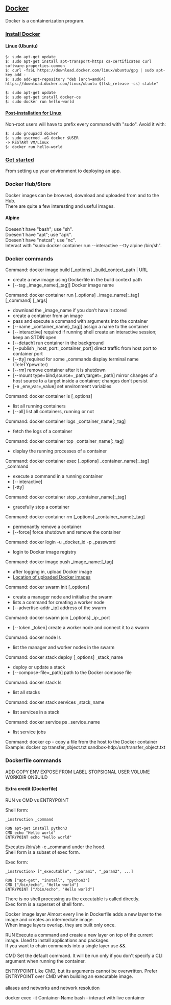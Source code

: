 ## [Docker](https://www.docker.com/resources/what-container)

Docker is a containerization program.

### [Install Docker](https://docs.docker.com/install/)

#### Linux (Ubuntu)

```
$: sudo apt-get update
$: sudo apt-get install apt-transport-https ca-certificates curl software-properties-common
$: curl -fsSL https://download.docker.com/linux/ubuntu/gpg | sudo apt-key add -
$: sudo add-apt-repository "deb [arch=amd64] https://download.docker.com/linux/ubuntu $(lsb_release -cs) stable"
```

```
$: sudo apt-get update
$: sudo apt-get install docker-ce
$: sudo docker run hello-world
```

#### [Post-installation for Linux](https://docs.docker.com/install/linux/linux-postinstall/)

Non-root users will have to prefix every command with "sudo". Avoid it with:
```
$: sudo groupadd docker
$: sudo usermod -aG docker $USER
-> RESTART VM/Linux
$: docker run hello-world
```

### [Get started](https://docs.docker.com/get-started/)

From setting up your environment to deploying an app.

### Docker Hub/Store

Docker images can be browsed, download and uploaded from and to the Hub.  
There are quite a few interesting and useful images.  

#### Alpine 

Doesen't have "bash"; use "sh".  
Doesen't have "apt"; use "apk".  
Doesen't have "netcat"; use "nc".  
Interact with "sudo docker container run --interactive --tty alpine /bin/sh".  

### Docker commands

Command: docker image build [_options] _build_context_path | URL
* create a new image using Dockerfile in the build context path
* [--tag _image_name:[_tag]] Docker image name

Command: docker container run [_options] _image_name[:_tag] [_command] [_args]
* download the _image_name if you don't have it stored
* create a container from an image
* pass and execute a command with arguments into the container
* [--name _container_name[:_tag]]               assign a name to the container
* [--interactive] required if running shell     create an interactive session; keep an STDIN open
* [--detach]                                    run container in the background
* [--publish _host_port:_container_port]        direct traffic from host port to container port 
* [--tty] required for some _commands           display terminal name (TeleTYpewriter)
* [--rm]                                        remove container after it is shutdown
* [--mount type=bind,source=_path,target=_path] mirror changes of a host source to a target inside a container; changes don't persist
* [-e _env_var=_value]                          set environment variables

Command: docker container ls [_options]
* list all running containers
* [--all] list all containers, running or not

Command: docker container logs _container_name[:_tag]
* fetch the logs of a container

Command: docker container top _container_name[:_tag]
* display the running processes of a container

Command: docker container exec [_options] _container_name[:_tag] _command
* execute a command in a running container
* [--interactive]
* [-tty]

Command: docker container stop _container_name[:_tag]
* gracefully stop a container

Command: docker container rm [_options] _container_name[:_tag]
* permenantly remove a container
* [--force] force shutdown and remove the container

Command: docker login -u _docker_id -p _password
* login to Docker image registry

Command: docker image push _image_name:[_tag]
* after logging in, upload Docker image
* [Location of uploaded Docker images](https://hub.docker.com/r/_docker_id/)



Command: docker swarm init [_options]
* create a manager node and initialise the swarm
* lists a command for creating a worker node
* [--advertise-addr _ip] address of the swarm 

Command: docker swarm join [_options] _ip:_port
* [--token _token] create a worker node and connect it to a swarm

Command: docker node ls
* list the manager and worker nodes in the swarm

Command: docker stack deploy [_options] _stack_name
* deploy or update a stack
* [--compose-file=_path] path to the Docker compose file

Command: docker stack ls
* list all stacks

Command: docker stack services _stack_name
* list services in a stack

Command: docker service ps _service_name
* list service jobs

Command: docker cp - copy a file from the host to the Docker container
Example: docker cp transfer_object.txt sandbox-hdp:/usr/transfer_object.txt

### Dockerfile commands

ADD
COPY
ENV
EXPOSE
FROM
LABEL
STOPSIGNAL
USER
VOLUME
WORKDIR
ONBUILD




#### Extra credit (Dockerfile)

RUN vs CMD vs ENTRYPOINT

Shell form:  
```
_instruction _command

RUN apt-get install python3
CMD echo "Hello world"
ENTRYPOINT echo "Hello world"
```
Executes /bin/sh -c _command under the hood.  
Shell form is a subset of exec form.  

Exec form:
```
_instruction> ["_executable", "_param1", "_param2", ...]

RUN ["apt-get", "install", "python3"]
CMD ["/bin/echo", "Hello world"]
ENTRYPOINT ["/bin/echo", "Hello world"]
```
There is no shell processing as the executable is called directly.  
Exec form is a superset of shell form.  

Docker image layer
Almost every line in Dockerfile adds a new layer to the image and creates an intermediate image.  
When image layers overlap, they are built only once.  

RUN
Execute a command and create a new layer on top of the current image. Used to install applications and packages.  
If you want to chain commands into a single layer use &&.

CMD
Set the default command. It will be run only if you don't specify a CLI argument when running the container.  

ENTRYPOINT
Like CMD, but its arguments cannot be overwritten. Prefer ENTRYPOINT over CMD when building an executable image.  


####

aliases and networks and network resolution

docker exec -it Container-Name bash - interact with live container



